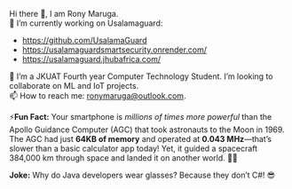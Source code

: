 Hi there 👋, I am Rony Maruga.  
🔭 I’m currently working on Usalamaguard:  
- https://github.com/UsalamaGuard
- https://usalamaguardsmartsecurity.onrender.com/
- https://usalamaguard.jhubafrica.com/

🌱 I’m a JKUAT Fourth year Computer Technology Student. I’m looking to collaborate on ML and IoT projects.   
📫 How to reach me: ronymaruga@outlook.com.   

⚡**Fun Fact:**
Your smartphone is *millions of times more powerful* than the Apollo Guidance Computer (AGC) that took astronauts to the Moon in 1969. The AGC had just **64KB of memory** and operated at **0.043 MHz**—that’s slower than a basic calculator app today! Yet, it guided a spacecraft 384,000 km through space and landed it on another world. 🚀📱

**Joke:**
Why do Java developers wear glasses?
Because they don’t C#! 😎
